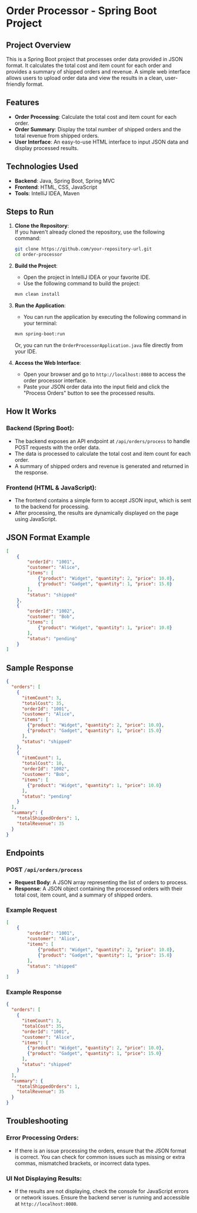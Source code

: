 # Order Processor - Spring Boot Project

## Project Overview

This is a Spring Boot project that processes order data provided in JSON format. It calculates the total cost and item count for each order and provides a summary of shipped orders and revenue. A simple web interface allows users to upload order data and view the results in a clean, user-friendly format.

## Features

- **Order Processing**: Calculate the total cost and item count for each order.
- **Order Summary**: Display the total number of shipped orders and the total revenue from shipped orders.
- **User Interface**: An easy-to-use HTML interface to input JSON data and display processed results.

## Technologies Used

- **Backend**: Java, Spring Boot, Spring MVC
- **Frontend**: HTML, CSS, JavaScript
- **Tools**: IntelliJ IDEA, Maven


## Steps to Run

1. **Clone the Repository**:  
   If you haven't already cloned the repository, use the following command:

   ```bash
   git clone https://github.com/your-repository-url.git  
   cd order-processor  
   ```

2. **Build the Project**:
    - Open the project in IntelliJ IDEA or your favorite IDE.
    - Use the following command to build the project:

   ```bash
   mvn clean install  
   ```

3. **Run the Application**:
    - You can run the application by executing the following command in your terminal:

   ```bash
   mvn spring-boot:run  
   ```

   Or, you can run the `OrderProcessorApplication.java` file directly from your IDE.

4. **Access the Web Interface**:
    - Open your browser and go to `http://localhost:8080` to access the order processor interface.
    - Paste your JSON order data into the input field and click the "Process Orders" button to see the processed results.

## How It Works

### Backend (Spring Boot):
- The backend exposes an API endpoint at `/api/orders/process` to handle POST requests with the order data.
- The data is processed to calculate the total cost and item count for each order.
- A summary of shipped orders and revenue is generated and returned in the response.

### Frontend (HTML & JavaScript):
- The frontend contains a simple form to accept JSON input, which is sent to the backend for processing.
- After processing, the results are dynamically displayed on the page using JavaScript.

## JSON Format Example

```json
[
    {
        "orderId": "1001",
        "customer": "Alice",
        "items": [
            {"product": "Widget", "quantity": 2, "price": 10.0},
            {"product": "Gadget", "quantity": 1, "price": 15.0}
        ],
        "status": "shipped"
    },
    {
        "orderId": "1002",
        "customer": "Bob",
        "items": [
            {"product": "Widget", "quantity": 1, "price": 10.0}
        ],
        "status": "pending"
    }
]
```

## Sample Response

```json
{
  "orders": [
    {
      "itemCount": 3,
      "totalCost": 35,
      "orderId": "1001",
      "customer": "Alice",
      "items": [
        {"product": "Widget", "quantity": 2, "price": 10.0},
        {"product": "Gadget", "quantity": 1, "price": 15.0}
      ],
      "status": "shipped"
    },
    {
      "itemCount": 1,
      "totalCost": 10,
      "orderId": "1002",
      "customer": "Bob",
      "items": [
        {"product": "Widget", "quantity": 1, "price": 10.0}
      ],
      "status": "pending"
    }
  ],
  "summary": {
    "totalShippedOrders": 1,
    "totalRevenue": 35
  }
}
```

## Endpoints

### POST `/api/orders/process`
- **Request Body**: A JSON array representing the list of orders to process.
- **Response**: A JSON object containing the processed orders with their total cost, item count, and a summary of shipped orders.

### Example Request

```json
[
    {
        "orderId": "1001",
        "customer": "Alice",
        "items": [
            {"product": "Widget", "quantity": 2, "price": 10.0},
            {"product": "Gadget", "quantity": 1, "price": 15.0}
        ],
        "status": "shipped"
    }
]
```

### Example Response

```json
{
  "orders": [
    {
      "itemCount": 3,
      "totalCost": 35,
      "orderId": "1001",
      "customer": "Alice",
      "items": [
        {"product": "Widget", "quantity": 2, "price": 10.0},
        {"product": "Gadget", "quantity": 1, "price": 15.0}
      ],
      "status": "shipped"
    }
  ],
  "summary": {
    "totalShippedOrders": 1,
    "totalRevenue": 35
  }
}
```

## Troubleshooting

### Error Processing Orders:
- If there is an issue processing the orders, ensure that the JSON format is correct. You can check for common issues such as missing or extra commas, mismatched brackets, or incorrect data types.

### UI Not Displaying Results:
- If the results are not displaying, check the console for JavaScript errors or network issues. Ensure the backend server is running and accessible at `http://localhost:8080`.




